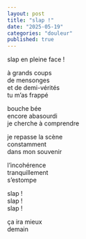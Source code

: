 ```yaml
---
layout: post
title: "slap !"
date: "2025-05-19"
categories: "douleur"
published: true
---
```


slap en pleine face !   

à grands coups  
de mensonges  
et de demi-vérités  
tu m’as frappé  

bouche bée  
encore abasourdi  
je cherche à comprendre  

je repasse la scène  
constamment  
dans mon souvenir  

l’incohérence  
tranquillement  
s’estompe  

slap !  
slap !  
slap !  

ça ira mieux  
demain  
